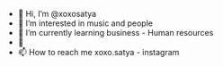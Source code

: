 - 👋 Hi, I’m @xoxosatya
- 👀 I’m interested in music and people
- 🌱 I’m currently learning business - Human resources
- 💞
- 📫 How to reach me xoxo.satya - instagram

<!---
xoxosatya/xoxosatya is a ✨ special ✨ repository because its `README.md` (this file) appears on your GitHub profile.
You can click the Preview link to take a look at your changes.
--->
